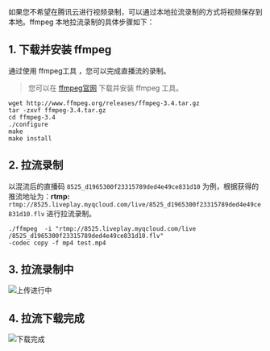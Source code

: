 如果您不希望在腾讯云进行视频录制，可以通过本地拉流录制的方式将视频保存到本地。ffmpeg 本地拉流录制的具体步骤如下：

## 1. 下载并安装 ffmpeg
通过使用 ffmpeg工具 ，您可以完成直播流的录制。
>您可以在 [ffmpeg官网](https://www.ffmpeg.org/) 下载并安装 ffmpeg 工具。

``` shell
wget http://www.ffmpeg.org/releases/ffmpeg-3.4.tar.gz
tar -zxvf ffmpeg-3.4.tar.gz
cd ffmpeg-3.4
./configure
make
make install
```
## 2. 拉流录制
以混流后的直播码 `8525_d1965300f23315789ded4e49ce831d10` 为例，根据获得的推流地址为：**rtmp:** `rtmp://8525.liveplay.myqcloud.com/live/8525_d1965300f23315789ded4e49ce831d10.flv` 进行拉流录制。
``` shell
./ffmpeg  -i "rtmp://8525.liveplay.myqcloud.com/live
/8525_d1965300f23315789ded4e49ce831d10.flv" 
-codec copy -f mp4 test.mp4
```

## 3. 拉流录制中
![上传进行中](http://docs-1253488539.cossh.myqcloud.com/recording.png)

## 4. 拉流下载完成
![下载完成](http://docs-1253488539.cossh.myqcloud.com/record-done.png)



